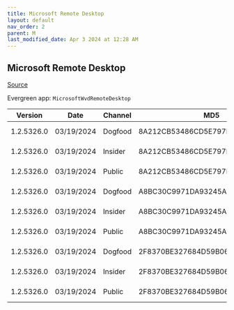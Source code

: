 ```yaml
---
title: Microsoft Remote Desktop
layout: default
nav_order: 2
parent: M
last_modified_date: Apr 3 2024 at 12:28 AM
---
```


## Microsoft Remote Desktop

[Source](https://docs.microsoft.com/en-us/azure/virtual-desktop/connect-windows-7-10)

Evergreen app: `MicrosoftWvdRemoteDesktop`

| Version    | Date       | Channel | MD5                              | Sha2                                                                                                                             | Architecture | Filename                           | URI                                                                                                                                    |
| ---------- | ---------- | ------- | -------------------------------- | -------------------------------------------------------------------------------------------------------------------------------- | ------------ | ---------------------------------- | -------------------------------------------------------------------------------------------------------------------------------------- |
| 1.2.5326.0 | 03/19/2024 | Dogfood | 8A212CB53486CD5E797FC28549E67AEB | 646D33A740A27ED76241CA9909998C43E95286F1B97D7AEA8ACCD6EF18B9B7E5FF9152F01EDD9E2149EF10232C3C68092A4A8039D891C55694F9104B787E8029 | ARM64        | RemoteDesktop_1.2.5326.0_ARM64.msi | [https://query.prod.cms.rt.microsoft.com/cms/api/am/binary/RW1jMZ3](https://query.prod.cms.rt.microsoft.com/cms/api/am/binary/RW1jMZ3) |
| 1.2.5326.0 | 03/19/2024 | Insider | 8A212CB53486CD5E797FC28549E67AEB | 646D33A740A27ED76241CA9909998C43E95286F1B97D7AEA8ACCD6EF18B9B7E5FF9152F01EDD9E2149EF10232C3C68092A4A8039D891C55694F9104B787E8029 | ARM64        | RemoteDesktop_1.2.5326.0_ARM64.msi | [https://query.prod.cms.rt.microsoft.com/cms/api/am/binary/RW1jMZ3](https://query.prod.cms.rt.microsoft.com/cms/api/am/binary/RW1jMZ3) |
| 1.2.5326.0 | 03/19/2024 | Public  | 8A212CB53486CD5E797FC28549E67AEB | 646D33A740A27ED76241CA9909998C43E95286F1B97D7AEA8ACCD6EF18B9B7E5FF9152F01EDD9E2149EF10232C3C68092A4A8039D891C55694F9104B787E8029 | ARM64        | RemoteDesktop_1.2.5326.0_ARM64.msi | [https://query.prod.cms.rt.microsoft.com/cms/api/am/binary/RW1jMZ3](https://query.prod.cms.rt.microsoft.com/cms/api/am/binary/RW1jMZ3) |
| 1.2.5326.0 | 03/19/2024 | Dogfood | A8BC30C9971DA93245A31F386F24EDE7 | F75FA299FFCEA6CCD966D9129DFB1E404B697F55BD1F441B1EBC3E0496E47F0391C6EEDE1E2E63560BBA066E82F690872B6B1E775DACCA875FC1A56D131E7CF8 | x64          | RemoteDesktop_1.2.5326.0_x64.msi   | [https://query.prod.cms.rt.microsoft.com/cms/api/am/binary/RW1jMYZ](https://query.prod.cms.rt.microsoft.com/cms/api/am/binary/RW1jMYZ) |
| 1.2.5326.0 | 03/19/2024 | Insider | A8BC30C9971DA93245A31F386F24EDE7 | F75FA299FFCEA6CCD966D9129DFB1E404B697F55BD1F441B1EBC3E0496E47F0391C6EEDE1E2E63560BBA066E82F690872B6B1E775DACCA875FC1A56D131E7CF8 | x64          | RemoteDesktop_1.2.5326.0_x64.msi   | [https://query.prod.cms.rt.microsoft.com/cms/api/am/binary/RW1jMYZ](https://query.prod.cms.rt.microsoft.com/cms/api/am/binary/RW1jMYZ) |
| 1.2.5326.0 | 03/19/2024 | Public  | A8BC30C9971DA93245A31F386F24EDE7 | F75FA299FFCEA6CCD966D9129DFB1E404B697F55BD1F441B1EBC3E0496E47F0391C6EEDE1E2E63560BBA066E82F690872B6B1E775DACCA875FC1A56D131E7CF8 | x64          | RemoteDesktop_1.2.5326.0_x64.msi   | [https://query.prod.cms.rt.microsoft.com/cms/api/am/binary/RW1jMYZ](https://query.prod.cms.rt.microsoft.com/cms/api/am/binary/RW1jMYZ) |
| 1.2.5326.0 | 03/19/2024 | Dogfood | 2F8370BE327684D59B0656E40C2D97F3 | 74C55CE1229BB89317A9DB514E87DCE0EBCB7F2CFFA0A84166AA8CDDDA8ED1989C924F435571E6C8E259F54A6FF5FE5D6CFB0752849439CD6740D465FC566460 | x86          | RemoteDesktop_1.2.5326.0_x86.msi   | [https://query.prod.cms.rt.microsoft.com/cms/api/am/binary/RW1jSda](https://query.prod.cms.rt.microsoft.com/cms/api/am/binary/RW1jSda) |
| 1.2.5326.0 | 03/19/2024 | Insider | 2F8370BE327684D59B0656E40C2D97F3 | 74C55CE1229BB89317A9DB514E87DCE0EBCB7F2CFFA0A84166AA8CDDDA8ED1989C924F435571E6C8E259F54A6FF5FE5D6CFB0752849439CD6740D465FC566460 | x86          | RemoteDesktop_1.2.5326.0_x86.msi   | [https://query.prod.cms.rt.microsoft.com/cms/api/am/binary/RW1jSda](https://query.prod.cms.rt.microsoft.com/cms/api/am/binary/RW1jSda) |
| 1.2.5326.0 | 03/19/2024 | Public  | 2F8370BE327684D59B0656E40C2D97F3 | 74C55CE1229BB89317A9DB514E87DCE0EBCB7F2CFFA0A84166AA8CDDDA8ED1989C924F435571E6C8E259F54A6FF5FE5D6CFB0752849439CD6740D465FC566460 | x86          | RemoteDesktop_1.2.5326.0_x86.msi   | [https://query.prod.cms.rt.microsoft.com/cms/api/am/binary/RW1jSda](https://query.prod.cms.rt.microsoft.com/cms/api/am/binary/RW1jSda) |
